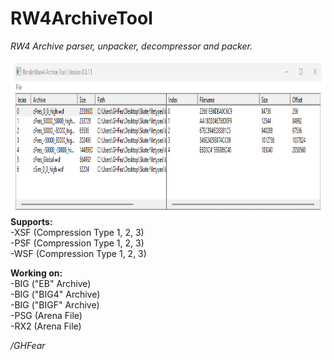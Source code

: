 # RW4ArchiveTool
*RW4 Archive parser, unpacker, decompressor and packer.* <br>

<img src="https://github.com/GHFear/RW4ArchiveTool/blob/main/rw4_archive_tool_github.png" alt="GitHub Logo" style="float: left; margin-right: 20px;" width="1000" height="250">

**Supports:** <br>
-XSF (Compression Type 1, 2, 3) <br>
-PSF (Compression Type 1, 2, 3) <br>
-WSF (Compression Type 1, 2, 3) <br>

**Working on:** <br>
-BIG ("EB" Archive) <br>
-BIG ("BIG4" Archive) <br>
-BIG ("BIGF" Archive) <br>
-PSG (Arena File) <br>
-RX2 (Arena File) <br>

*/GHFear*
